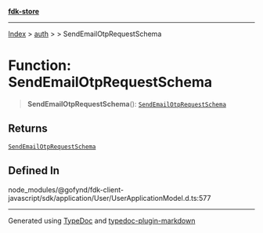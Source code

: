 [**fdk-store**](../../../README.md)
***

[Index](../../../API.md) > [auth](../../README.md) > [<internal>](../README.md) > SendEmailOtpRequestSchema

# Function: SendEmailOtpRequestSchema

> **SendEmailOtpRequestSchema**(): [`SendEmailOtpRequestSchema`](../type-aliases/type-alias.SendEmailOtpRequestSchema.md)

## Returns

[`SendEmailOtpRequestSchema`](../type-aliases/type-alias.SendEmailOtpRequestSchema.md)

## Defined In

node\_modules/@gofynd/fdk-client-javascript/sdk/application/User/UserApplicationModel.d.ts:577

***
Generated using [TypeDoc](https://typedoc.org/) and [typedoc-plugin-markdown](https://www.npmjs.com/package/typedoc-plugin-markdown)
